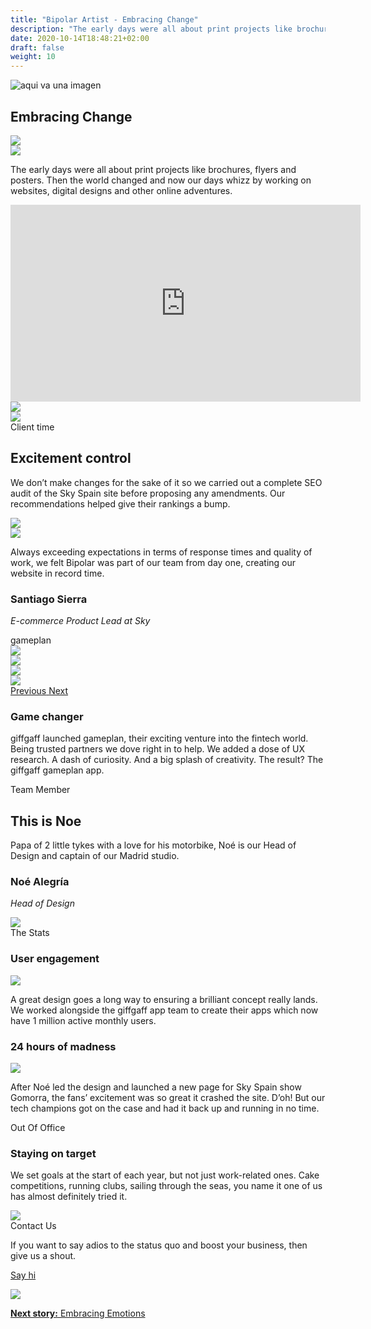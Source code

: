 ```yaml
---
title: "Bipolar Artist - Embracing Change"
description: "The early days were all about print projects like brochures, flyers and posters. Then the world changed and now our days whizz by working on websites, digital designs and other online adventures."
date: 2020-10-14T18:48:21+02:00
draft: false
weight: 10
---
```


<section class="container-fluid sides-header">
    <div class="row concept">
        <div class="col-xs-12">
            <p class="center"><img src="/images/embracing-change.jpg" alt="aqui va una imagen"></p></div>
    </div>
    <div class="row foot">
        <div class="col-xs-6 footpat"><div class="red"></div></div>
        <div class="col-xs-6 footpat"><div class="orange"></div></div>
    </div>
    <div class="row title">
        <div class="col-xs-12">
            <h1 class="center">Embracing Change</h1>
        </div>
    </div>
</section>
<section class="intro borderless">
    <div class="container">
        <div class="row bg">
            <div class="col-md-6 col-md-offset-2 col-lg-5 col-lg-offset-2 md-show xs-hide"><img src="/images/imgContent/intro-bg-3-hrz.png"></div>
            <div class="col-xs-12 xs-show md-hide"><img src="/images/imgContent/intro-bg-3.png"></div>
        </div>
        <div class="row content">
            <div class="col-xs-12 col-md-4 col-md-offset-1"><p>The early days were all about print projects like brochures, flyers and posters. Then the world changed and now our days whizz by working on websites, digital designs and other online adventures.</p></div>
            <div class="col-xs-12 col-md-6 col-md-offset-1">
                <div class="video">
                    <iframe width="560" height="315" src="https://www.youtube-nocookie.com/embed/cd7wY235cBo?autoplay=1&playlist=cd7wY235cBo&loop=1&autohide=1&rel=0&mute=1&origin=http://bipolar-artist.com" frameborder="0" allow="accelerometer; autoplay; encrypted-media; gyroscope; picture-in-picture" allowfullscreen></iframe>
                </div>
            </div>
        </div>
    </div>
</section>

<section class="main-area-wrapper">
<a name="sky"></a>
    <div class="cont-video v2 orange">
        <div class="container">
            <div class="row bg">
                <div class="col-sm-6 col-sm-offset-4 col-md-5 col-md-offset-1 col-lg-5 col-lg-offset-1 md-show xs-hide"><img src="/images/imgContent/green-texture-1-hrz.png"></div>
                <div class="col-xs-4 col-xs-offset-8 xs-show md-hide"><img src="/images/imgContent/green-texture-1.png"></div>
            </div>
            <div class="row content">
                <div class="col-xs-11 col-sm-8 col-md-6 first">
                    <div class="col-xs-12 col-md-12 first">	
                        <div class="tag">Client time</div>							
                        <h2>Excitement control</h2>
                        <p>We don’t make changes for the sake of it so we carried out a complete SEO audit of the Sky Spain site before proposing any amendments. Our recommendations helped give their rankings a bump.</p>
                    </div>
                </div>
                <div class="col-xs-12 col-md-6 second img">
                    <img src="/images/imgContent/BA_clients-sky-SEO.jpg" class="img-responsive">									
                </div>
            </div>
        </div>
    </div>
    <div class="one-cont-one-img-1 orange">
        <div class="container">
            <div class="row content">
                <div class="col-xs-10 col-xs-offset-1 col-md-4 col-md-offset-1 img">
                    <img src="/images/imgContent/BA-client-testimonial-illustration-santi-sky.jpg" class="img-responsive">
                </div>
                <div class="col-xs-10 col-xs-offset-1 col-md-4 col-md-offset-1 quote">
                    <quote><p>Always exceeding expectations in terms of response times and quality of work, we felt Bipolar was part of
    our team from day one, creating our website in record time.</p></quote>
                    <div class="memberfoot">
                        <h3 class="regular">Santiago Sierra</h3>
                        <p class="small"><em>E-commerce Product Lead at Sky</em></p>
                    </div>
                </div>
            </div>
        </div>
    </div>
</section>

<section class="main-area-wrapper">
    <div class="one-cont-one-cont-1 borderless">
        <div class="container">
            <div class="row content">
                <div class="tag">gameplan</div>
                <div class="col-xs-12 col-md-6 first img">
                    <div id="gameplan-carousel" class="carousel slide" data-ride="carousel">
                        <!-- Wrapper for slides -->
                        <div class="carousel-inner" role="listbox">
                            <div class="item active">
                                <img class="img-responsive" src="/images/imgContent/BA_embracing_change_gameplan-carousel-1.jpg">
                            </div>
                            <div class="item">
                                <img src="/images/imgContent/BA_embracing_change_gameplan-carousel-2.jpg">
                            </div>
                            <div class="item">
                                <img src="/images/imgContent/BA_embracing_change_gameplan-carousel-3.jpg">
                            </div>
                            <div class="item">
                                <img src="/images/imgContent/BA_embracing_change_gameplan-carousel-4.jpg">
                            </div>
                        </div>
                        <!-- Controls -->
                        <a class="left carousel-control" href="#gameplan-carousel" role="button" data-slide="prev">
                            <span class="icon-left-open" aria-hidden="true"></span>
                            <span class="sr-only">Previous</span>
                        </a>
                        <a class="right carousel-control" href="#gameplan-carousel" role="button" data-slide="next">
                            <span class="icon-right-open" aria-hidden="true"></span>
                            <span class="sr-only">Next</span>
                        </a>
                    </div>
                </div>
                <div class="col-xs-12 col-md-6 second content no-margin bg-green-1">
                        <h3>Game changer</h3>
                        <p>giffgaff launched gameplan, their exciting venture into the fintech world. Being trusted partners we dove right in to help. We added a dose of UX research. A dash of curiosity. And a big splash of creativity. The result? The giffgaff gameplan app.</p>
                </div>
            </div>
        </div>
    </div>
</section>
<section class="main-area-wrapper">
    <div class="one-cont-one-img-1 purple">
        <div class="container">
            <div class="row content">
                <div class="tag">Team Member</div>
                <div class="col-xs-12 col-md-4 col-md-offset-1 text">
                    <h2 class="superbig">This is Noe</h2>
                    <p>Papa of 2 little tykes with a love for his motorbike, Noé is our Head of Design and captain of our Madrid studio.</p>
                    <div class="memberfoot">
                        <h3 class="regular">Noé Alegría</h3>
                        <p class="small"><em>Head of Design</em></p>
                    </div>
                </div>
                <div class="col-xs-12 col-md-4 col-md-offset-1 img">
                    <img src="/images/imgContent/team-noe-alegria.jpg" class="img-responsive">
                </div>
            </div>
        </div>
    </div>
</section>
<section class="main-area-wrapper">
    <div class="one-cont-one-cont-1">
        <div class="container">
            <div class="row content">
                <div class="tag">The Stats</div>
                <div class="col-xs-12 col-md-6 first  ">
                    <div class="col-md-8 col-md-offset-2">
                        <h3>User engagement</h3>
                    </div>
                    <div class="col-md-12">
                        <img src="/images/imgContent/BA-embracing-change-stats-1.png" class="img-responsive" style="min-height:auto;">
                    </div>
                    <div class="col-md-8 col-md-offset-2">
                        <p>A great design goes a long way to ensuring a brilliant concept really lands. We worked alongside the giffgaff app team to create their apps which now have 1 million active monthly users.</p>
                    </div>
                </div>
                <div class="col-xs-12 col-md-6 second bg-gray-1">
                    <div class="col-md-10 col-md-offset-1">
                        <h3>24 hours of madness</h3>
                    </div>
                    <div class="col-md-12">
                        <img src="/images/imgContent/BA-stats-SKY-gomorra.png" class="img-responsive" style="min-height:auto;">
                    </div>
                    <div class="col-md-8 col-md-offset-2">
                        <p>After Noé led the design and launched a new page for Sky Spain show Gomorra, the fans’ excitement was so great it crashed the site. D’oh! But our tech champions got on the case and had it back up and running in no time.</p>
                    </div>
                </div>
            </div>
        </div>
    </div>
</section>

<section class="main-area-wrapper">
    <div class="one-cont-one-cont-1">
        <div class="container">
            <div class="row content">
                <div class="tag">Out Of Office</div>
                <div class="col-xs-12 col-md-6 first content no-margin bg-orange-1">
                        <h3>Staying on target</h3>
                        <p>We set goals at the start of each year, but not just work-related ones. Cake competitions, running clubs, sailing through the seas, you name it one of us has almost definitely tried it.</p>
                </div>
                <div class="col-xs-12 col-md-6 second img">
                    <img src="/images/imgContent/BA-site-illustrations-goals-20190225.jpg" class="img-responsive">
                </div>
            </div>
        </div>
    </div>
</section>
<section class="main-area-wrapper">
    <div class="contact-widget green">
        <div class="container">
            <div class="row content">
                <div class="col-xs-8 col-md-3 col-md-offset-3 first">
                    <div class="tag">Contact Us</div>
                    <p>If you want to say adios to the status quo and boost your business, then give us a shout.</p>
                    <p class="center"><a class="noted" href="/contact.html">Say hi</a></p>
                </div>
                <div class="col-xs-4 col-md-3 second" style="background-image:url(/images/imgContent/graydrops-texture-1.png)">
                    <div class="col-xs-12 col-md-8 col-md-offset-2">
                        <img src="/images/imgContent/icon-contact.png" class="img-responsive">
                    </div>								
                </div>
            </div>
        </div>
    </div>
</section>

<section class="container-fluid jump-section">
    <div class="row title">
        <div class="col-xs-12 col-md-6 col-md-offset-3">
            <p class="center"><a href="/embracing-emotions.html"><strong>Next story:</strong> Embracing Emotions</a></p>
        </div>
    </div>
</section>